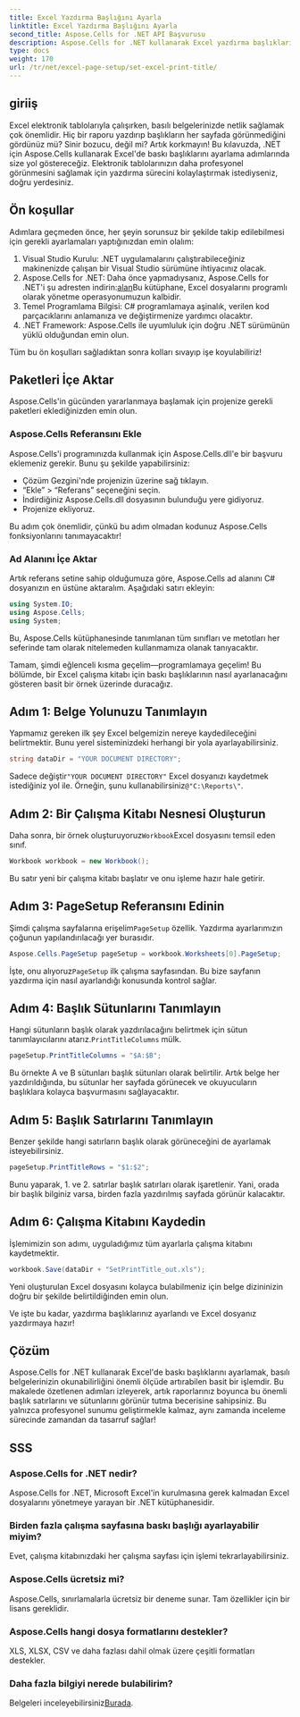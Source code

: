 ```yaml
---
title: Excel Yazdırma Başlığını Ayarla
linktitle: Excel Yazdırma Başlığını Ayarla
second_title: Aspose.Cells for .NET API Başvurusu
description: Aspose.Cells for .NET kullanarak Excel yazdırma başlıklarını etkili bir şekilde ayarlamayı öğrenin. Adım adım kılavuzumuzla yazdırma sürecinizi kolaylaştırın.
type: docs
weight: 170
url: /tr/net/excel-page-setup/set-excel-print-title/
---
```

## giriiş

Excel elektronik tablolarıyla çalışırken, basılı belgelerinizde netlik sağlamak çok önemlidir. Hiç bir raporu yazdırıp başlıkların her sayfada görünmediğini gördünüz mü? Sinir bozucu, değil mi? Artık korkmayın! Bu kılavuzda, .NET için Aspose.Cells kullanarak Excel'de baskı başlıklarını ayarlama adımlarında size yol göstereceğiz. Elektronik tablolarınızın daha profesyonel görünmesini sağlamak için yazdırma sürecini kolaylaştırmak istediyseniz, doğru yerdesiniz.

## Ön koşullar

Adımlara geçmeden önce, her şeyin sorunsuz bir şekilde takip edilebilmesi için gerekli ayarlamaları yaptığınızdan emin olalım:

1. Visual Studio Kurulu: .NET uygulamalarını çalıştırabileceğiniz makinenizde çalışan bir Visual Studio sürümüne ihtiyacınız olacak.
2.  Aspose.Cells for .NET: Daha önce yapmadıysanız, Aspose.Cells for .NET'i şu adresten indirin:[alan](https://releases.aspose.com/cells/net/)Bu kütüphane, Excel dosyalarını programlı olarak yönetme operasyonumuzun kalbidir.
3. Temel Programlama Bilgisi: C# programlamaya aşinalık, verilen kod parçacıklarını anlamanıza ve değiştirmenize yardımcı olacaktır.
4. .NET Framework: Aspose.Cells ile uyumluluk için doğru .NET sürümünün yüklü olduğundan emin olun.

Tüm bu ön koşulları sağladıktan sonra kolları sıvayıp işe koyulabiliriz!

## Paketleri İçe Aktar

Aspose.Cells'in gücünden yararlanmaya başlamak için projenize gerekli paketleri eklediğinizden emin olun. 

### Aspose.Cells Referansını Ekle

Aspose.Cells'i programınızda kullanmak için Aspose.Cells.dll'e bir başvuru eklemeniz gerekir. Bunu şu şekilde yapabilirsiniz:

- Çözüm Gezgini'nde projenizin üzerine sağ tıklayın.
- “Ekle” > “Referans” seçeneğini seçin.
- İndirdiğiniz Aspose.Cells.dll dosyasının bulunduğu yere gidiyoruz.
- Projenize ekliyoruz.

Bu adım çok önemlidir, çünkü bu adım olmadan kodunuz Aspose.Cells fonksiyonlarını tanımayacaktır!

### Ad Alanını İçe Aktar

Artık referans setine sahip olduğumuza göre, Aspose.Cells ad alanını C# dosyanızın en üstüne aktaralım. Aşağıdaki satırı ekleyin:

```csharp
using System.IO;
using Aspose.Cells;
using System;
```

Bu, Aspose.Cells kütüphanesinde tanımlanan tüm sınıfları ve metotları her seferinde tam olarak nitelemeden kullanmamıza olanak tanıyacaktır.

Tamam, şimdi eğlenceli kısma geçelim—programlamaya geçelim! Bu bölümde, bir Excel çalışma kitabı için baskı başlıklarının nasıl ayarlanacağını gösteren basit bir örnek üzerinde duracağız.

## Adım 1: Belge Yolunuzu Tanımlayın

Yapmamız gereken ilk şey Excel belgemizin nereye kaydedileceğini belirtmektir. Bunu yerel sisteminizdeki herhangi bir yola ayarlayabilirsiniz. 

```csharp
string dataDir = "YOUR DOCUMENT DIRECTORY";
```

 Sadece değiştir`"YOUR DOCUMENT DIRECTORY"` Excel dosyanızı kaydetmek istediğiniz yol ile. Örneğin, şunu kullanabilirsiniz`@"C:\Reports\"`.

## Adım 2: Bir Çalışma Kitabı Nesnesi Oluşturun

 Daha sonra, bir örnek oluşturuyoruz`Workbook`Excel dosyasını temsil eden sınıf.

```csharp
Workbook workbook = new Workbook();
```

Bu satır yeni bir çalışma kitabı başlatır ve onu işleme hazır hale getirir.

## Adım 3: PageSetup Referansını Edinin

 Şimdi çalışma sayfalarına erişelim`PageSetup` özellik. Yazdırma ayarlarımızın çoğunun yapılandırılacağı yer burasıdır.

```csharp
Aspose.Cells.PageSetup pageSetup = workbook.Worksheets[0].PageSetup;
```

 İşte, onu alıyoruz`PageSetup` ilk çalışma sayfasından. Bu bize sayfanın yazdırma için nasıl ayarlandığı konusunda kontrol sağlar.

## Adım 4: Başlık Sütunlarını Tanımlayın

 Hangi sütunların başlık olarak yazdırılacağını belirtmek için sütun tanımlayıcılarını atarız.`PrintTitleColumns` mülk. 

```csharp
pageSetup.PrintTitleColumns = "$A:$B";
```

Bu örnekte A ve B sütunları başlık sütunları olarak belirtilir. Artık belge her yazdırıldığında, bu sütunlar her sayfada görünecek ve okuyucuların başlıklara kolayca başvurmasını sağlayacaktır.

## Adım 5: Başlık Satırlarını Tanımlayın

Benzer şekilde hangi satırların başlık olarak görüneceğini de ayarlamak isteyebilirsiniz.

```csharp
pageSetup.PrintTitleRows = "$1:$2";
```

Bunu yaparak, 1. ve 2. satırlar başlık satırları olarak işaretlenir. Yani, orada bir başlık bilginiz varsa, birden fazla yazdırılmış sayfada görünür kalacaktır.

## Adım 6: Çalışma Kitabını Kaydedin

İşlemimizin son adımı, uyguladığımız tüm ayarlarla çalışma kitabını kaydetmektir. 

```csharp
workbook.Save(dataDir + "SetPrintTitle_out.xls");
```

Yeni oluşturulan Excel dosyasını kolayca bulabilmeniz için belge dizininizin doğru bir şekilde belirtildiğinden emin olun. 

Ve işte bu kadar, yazdırma başlıklarınız ayarlandı ve Excel dosyanız yazdırmaya hazır!

## Çözüm

Aspose.Cells for .NET kullanarak Excel'de baskı başlıklarını ayarlamak, basılı belgelerinizin okunabilirliğini önemli ölçüde artırabilen basit bir işlemdir. Bu makalede özetlenen adımları izleyerek, artık raporlarınız boyunca bu önemli başlık satırlarını ve sütunlarını görünür tutma becerisine sahipsiniz. Bu yalnızca profesyonel sunumu geliştirmekle kalmaz, aynı zamanda inceleme sürecinde zamandan da tasarruf sağlar!

## SSS

### Aspose.Cells for .NET nedir?
Aspose.Cells for .NET, Microsoft Excel'in kurulmasına gerek kalmadan Excel dosyalarını yönetmeye yarayan bir .NET kütüphanesidir.

### Birden fazla çalışma sayfasına baskı başlığı ayarlayabilir miyim?
Evet, çalışma kitabınızdaki her çalışma sayfası için işlemi tekrarlayabilirsiniz.

### Aspose.Cells ücretsiz mi?
Aspose.Cells, sınırlamalarla ücretsiz bir deneme sunar. Tam özellikler için bir lisans gereklidir.

### Aspose.Cells hangi dosya formatlarını destekler?
XLS, XLSX, CSV ve daha fazlası dahil olmak üzere çeşitli formatları destekler.

### Daha fazla bilgiyi nerede bulabilirim?
 Belgeleri inceleyebilirsiniz[Burada](https://reference.aspose.com/cells/net/).